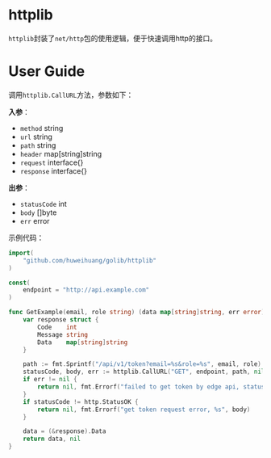 # httplib

`httplib`封装了`net/http`包的使用逻辑，便于快速调用http的接口。

# User Guide

调用`httplib.CallURL`方法，参数如下：

**入参**：

- `method` string
- `url` string
- `path` string
- `header` map[string]string
- `request` interface{}
- `response` interface{}

**出参**：

- `statusCode` int
- `body` []byte
- `err` error

示例代码：

```go
import(
    "github.com/huweihuang/golib/httplib"
)

const(
    endpoint = "http://api.example.com"
)

func GetExample(email, role string) (data map[string]string, err error) {
	var response struct {
		Code    int
		Message string
		Data    map[string]string
	}

	path := fmt.Sprintf("/api/v1/token?email=%s&role=%s", email, role)
	statusCode, body, err := httplib.CallURL("GET", endpoint, path, nil, nil, &response)
	if err != nil {
		return nil, fmt.Errorf("failed to get token by edge api, statusCode :%d, err: %v", statusCode, err)
	}
	if statusCode != http.StatusOK {
		return nil, fmt.Errorf("get token request error, %s", body)
	}

	data = (&response).Data
	return data, nil
}
```

